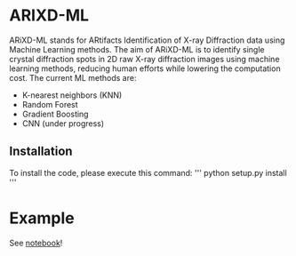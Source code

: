 # ARIXD-ML

ARiXD-ML stands for ARtifacts Identification of X-ray Diffraction data using Machine Learning methods. The aim of ARiXD-ML is to identify single crystal diffraction spots in 2D raw X-ray diffraction images using machine learning methods, reducing human efforts while lowering the computation cost. The current ML methods are:
- K-nearest neighbors (KNN)
- Random Forest
- Gradient Boosting
- CNN (under progress)

## Installation

To install the code, please execute this command:
'''
python setup.py install
'''

# Example

See [notebook](https://github.com/AdvancedPhotonSource/AIRXD-ML/tree/main/notebook)!

